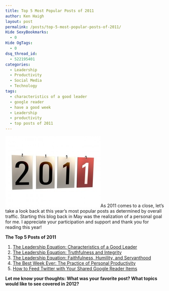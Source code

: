 ```yaml
---
title: Top 5 Most Popular Posts of 2011
author: Ken Haigh
layout: post
permalink: /posts/top-5-most-popular-posts-of-2011/
Hide SexyBookmarks:
  - 0
Hide OgTags:
  - 0
dsq_thread_id:
  - 522195401
categories:
  - Leadership
  - Productivity
  - Social Media
  - Technology
tags:
  - characteristics of a good leader
  - google reader
  - have a good week
  - Leadership
  - productivity
  - top posts of 2011
---
```

<img class="alignright size-medium wp-image-685" title="2011" src="/wp-content/uploads/2011/12/2011-300x225.jpg" alt="" width="300" height="225" />As 2011 comes to a close, let&#8217;s take a look back at this year&#8217;s most popular posts as determined by overall traffic. Starting this blog back in May was the realization of a personal goal for me. I appreciate your participation and support and thank you for reading this year!

**The Top 5 Posts of 2011**

1.  [The Leadership Equation: Characteristics of a Good Leader][1]
2.  [The Leadership Equation: Truthfulness and Integrity][2]
3.  [The Leadership Equation: Faithfulness, Humility, and Servanthood][3]
4.  [The Best Week Ever: The Practice of Personal Productivity][4]
5.  [How to Feed Twitter with Your Shared Google Reader Items][5]

**Let me know your thoughts: What was your favorite post? What topics would like to see covered in 2012?**

<!-- Start Shareaholic Recommendations Automatic -->

<!-- End Shareaholic Recommendations Automatic -->

 [1]: /posts/the-leadership-equation-characteristics-of-a-good-leader/ "The Leadership Equation: Characteristics of a Good Leader"
 [2]: /posts/the-leadership-equation-truthfulness-and-integrity/ "The Leadership Equation: Truthfulness and Integrity"
 [3]: /posts/the-leadership-equation-faithfulness-humility-and-servanthood/ "The Leadership Equation: Faithfulness, Humility, and Servanthood"
 [4]: /posts/the-best-week-ever-the-practice-of-personal-productivity/ "The Best Week Ever – The Practice of Personal Productivity"
 [5]: /posts/how-to-feed-twitter-with-your-shared-google-reader-items/ "How To Feed Twitter with Your Shared Google Reader Items"
